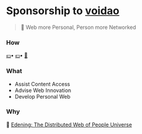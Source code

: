 # Sponsorship to [voidao](https://github.com/voidao)

> :whale: Web more Personal, Person more Networked


### How

[:yen:](#how)• [:dollar:](#how)• [:love_letter:](mailto:henryma@edening.cn)

### What

* Assist Content Access
* Advise Web Innovation
* Develop Personal Web

### Why

:house_with_garden:  [Edening: The Distributed Web of People Universe](https://one.edening.net)
